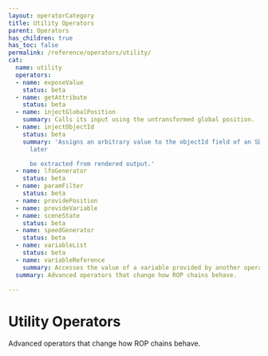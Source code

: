 ```yaml
---
layout: operatorCategory
title: Utility Operators
parent: Operators
has_children: true
has_toc: false
permalink: /reference/operators/utility/
cat:
  name: utility
  operators:
  - name: exposeValue
    status: beta
  - name: getAttribute
    status: beta
  - name: injectGlobalPosition
    summary: Calls its input using the untransformed global position.
  - name: injectObjectId
    status: beta
    summary: 'Assigns an arbitrary value to the objectId field of an SDF, which can
      later

      be extracted from rendered output.'
  - name: lfoGenerator
    status: beta
  - name: paramFilter
    status: beta
  - name: providePosition
  - name: provideVariable
  - name: sceneState
    status: beta
  - name: speedGenerator
    status: beta
  - name: variableList
    status: beta
  - name: variableReference
    summary: Accesses the value of a variable provided by another operator.
  summary: Advanced operators that change how ROP chains behave.

---
```


# Utility Operators

Advanced operators that change how ROP chains behave.
